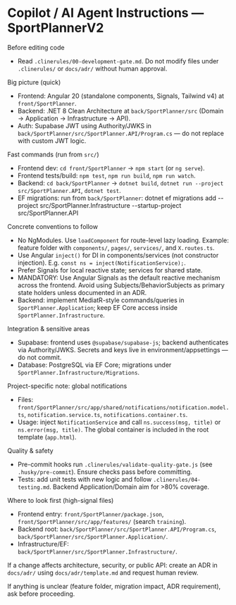 <!-- Short, actionable instructions for AI coding agents working on SportPlannerV2. Keep it concise. -->
# Copilot / AI Agent Instructions — SportPlannerV2

Before editing code
- Read `.clinerules/00-development-gate.md`. Do not modify files under `.clinerules/` or `docs/adr/` without human approval.

Big picture (quick)
- Frontend: Angular 20 (standalone components, Signals, Tailwind v4) at `front/SportPlanner`.
- Backend: .NET 8 Clean Architecture at `back/SportPlanner/src` (Domain → Application → Infrastructure → API).
- Auth: Supabase JWT using Authority/JWKS in `back/SportPlanner/src/SportPlanner.API/Program.cs` — do not replace with custom JWT logic.

Fast commands (run from `src/`)
- Frontend dev: `cd front/SportPlanner` → `npm start` (or `ng serve`).
- Frontend tests/build: `npm test`, `npm run build`, `npm run watch`.
- Backend: `cd back/SportPlanner` → `dotnet build`, `dotnet run --project src/SportPlanner.API`, `dotnet test`.
- EF migrations: run from `back/SportPlanner`:
  dotnet ef migrations add <Name> --project src/SportPlanner.Infrastructure --startup-project src/SportPlanner.API

Concrete conventions to follow
- No NgModules. Use `loadComponent` for route-level lazy loading. Example: feature folder with `components/`, `pages/`, `services/`, and `X.routes.ts`.
- Use Angular `inject()` for DI in components/services (not constructor injection). E.g. `const ns = inject(NotificationService);`.
- Prefer Signals for local reactive state; services for shared state.
 - MANDATORY: Use Angular Signals as the default reactive mechanism across the frontend. Avoid using Subjects/BehaviorSubjects as primary state holders unless documented in an ADR.
- Backend: implement MediatR-style commands/queries in `SportPlanner.Application`; keep EF Core access inside `SportPlanner.Infrastructure`.

Integration & sensitive areas
- Supabase: frontend uses `@supabase/supabase-js`; backend authenticates via Authority/JWKS. Secrets and keys live in environment/appsettings — do not commit.
- Database: PostgreSQL via EF Core; migrations under `SportPlanner.Infrastructure/Migrations`.

Project-specific note: global notifications
- Files: `front/SportPlanner/src/app/shared/notifications/notification.model.ts`, `notification.service.ts`, `notifications.container.ts`.
- Usage: inject `NotificationService` and call `ns.success(msg, title)` or `ns.error(msg, title)`. The global container is included in the root template (`app.html`).

Quality & safety
- Pre-commit hooks run `.clinerules/validate-quality-gate.js` (see `.husky/pre-commit`). Ensure checks pass before committing.
- Tests: add unit tests with new logic and follow `.clinerules/04-testing.md`. Backend Application/Domain aim for >80% coverage.

Where to look first (high-signal files)
- Frontend entry: `front/SportPlanner/package.json`, `front/SportPlanner/src/app/features/` (search `training`).
- Backend root: `back/SportPlanner/src/SportPlanner.API/Program.cs`, `back/SportPlanner/src/SportPlanner.Application/`.
- Infrastructure/EF: `back/SportPlanner/src/SportPlanner.Infrastructure/`.

If a change affects architecture, security, or public API: create an ADR in `docs/adr/` using `docs/adr/template.md` and request human review.

If anything is unclear (feature folder, migration impact, ADR requirement), ask before proceeding.
